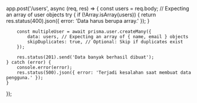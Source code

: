 app.post('/users', async (req, res) => {
    const users = req.body; // Expecting an array of user objects
    try {
        if (!Array.isArray(users)) {
            return res.status(400).json({ error: 'Data harus berupa array.' });
        }

        const multipleUser = await prisma.user.createMany({
            data: users, // Expecting an array of { name, email } objects
            skipDuplicates: true, // Optional: Skip if duplicates exist
        });

        res.status(201).send('Data banyak berhasil dibuat');
    } catch (error) {
        console.error(error);
        res.status(500).json({ error: 'Terjadi kesalahan saat membuat data pengguna.' });
    }
});